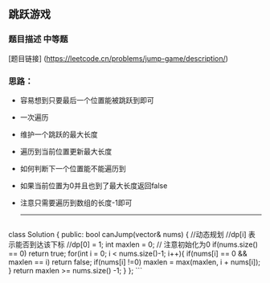 ## 跳跃游戏

### 题目描述 中等题
[题目链接] (https://leetcode.cn/problems/jump-game/description/)

### 思路：
  - 容易想到只要最后一个位置能被跳跃到即可
  - 一次遍历
  - 维护一个跳跃的最大长度
  - 遍历到当前位置更新最大长度
  - 如何判断下一个位置能不能遍历到
  - 如果当前位置为0并且也到了最大长度返回false
  - 注意只需要遍历到数组的长度-1即可

    ---
    ```
class Solution {
public:
    bool canJump(vector<int>& nums) {
        //动态规划
        //dp[i] 表示能否到达该下标
        //dp[0] = 1;
        int maxlen = 0; // 注意初始化为0
        if(nums.size() == 0) return true;
        for(int i = 0; i < nums.size()-1; i++){
            if(nums[i] == 0 && maxlen == i) return false;
            if(nums[i] !=0) maxlen = max(maxlen, i + nums[i]);
        }
        return maxlen >= nums.size() -1;
    }
};
    ```
